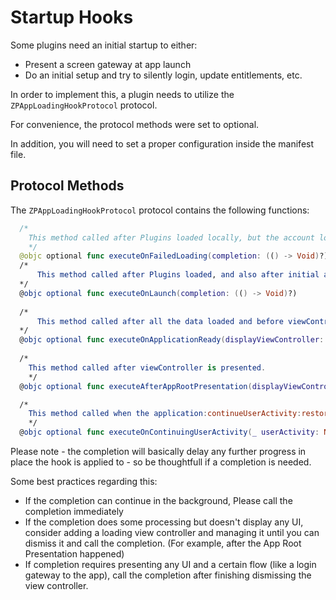 # Startup Hooks

Some plugins need an initial startup to either:
* Present a screen gateway at app launch
* Do an initial setup and try to silently login, update entitlements, etc.

In order to implement this, a plugin needs to utilize the `ZPAppLoadingHookProtocol` protocol.

For convenience, the protocol methods were set to optional.

In addition, you will need to set a proper configuration inside the manifest file.

## Protocol Methods
The `ZPAppLoadingHookProtocol` protocol contains the following functions:
``` swift
  /*
    This method called after Plugins loaded locally, but the account load failed
    */
  @objc optional func executeOnFailedLoading(completion: (() -> Void)?)
  /*
      This method called after Plugins loaded, and also after initial account data retrieved, you can add logic that not related to the application data.
  */
  @objc optional func executeOnLaunch(completion: (() -> Void)?)
  
  /*
      This method called after all the data loaded and before viewController presented.
  */
  @objc optional func executeOnApplicationReady(displayViewController: UIViewController?, completion: (() -> Void)?)
  
  /*
    This method called after viewController is presented.
    */
  @objc optional func executeAfterAppRootPresentation(displayViewController: UIViewController?, completion: (() -> Void)?)

  /*
    This method called when the application:continueUserActivity:restorationHandler is called.
    */
  @objc optional func executeOnContinuingUserActivity(_ userActivity: NSUserActivity?, completion: (() -> Void)?)
```

Please note - the completion will basically delay any further progress in place the hook is applied to - so be thoughtfull if a completion is needed.

Some best practices regarding this:
* If the completion can continue in the background, Please call the completion immediately
* If the completion does some processing but doesn't display any UI, consider adding a loading view controller and managing it until you can dismiss it and call the completion. (For example, after the App Root Presentation happened)
* If completion requires presenting any UI and a certain flow (like a login gateway to the app), call the completion after finishing dismissing the view controller.